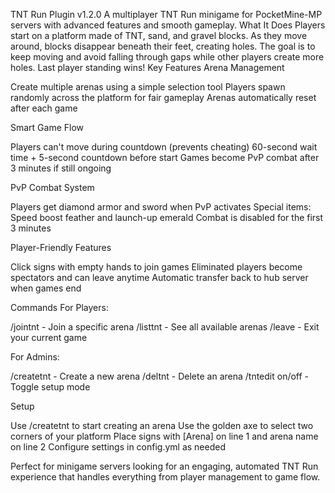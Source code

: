 TNT Run Plugin v1.2.0
A multiplayer TNT Run minigame for PocketMine-MP servers with advanced features and smooth gameplay.
What It Does
Players start on a platform made of TNT, sand, and gravel blocks. As they move around, blocks disappear beneath their feet, creating holes. The goal is to keep moving and avoid falling through gaps while other players create more holes. Last player standing wins!
Key Features
Arena Management

Create multiple arenas using a simple selection tool
Players spawn randomly across the platform for fair gameplay
Arenas automatically reset after each game

Smart Game Flow

Players can't move during countdown (prevents cheating)
60-second wait time + 5-second countdown before start
Games become PvP combat after 3 minutes if still ongoing

PvP Combat System

Players get diamond armor and sword when PvP activates
Special items: Speed boost feather and launch-up emerald
Combat is disabled for the first 3 minutes

Player-Friendly Features

Click signs with empty hands to join games
Eliminated players become spectators and can leave anytime
Automatic transfer back to hub server when games end

Commands
For Players:

/jointnt <arena> - Join a specific arena
/listtnt - See all available arenas
/leave - Exit your current game

For Admins:

/createtnt <arena> - Create a new arena
/deltnt <arena> - Delete an arena
/tntedit on/off - Toggle setup mode

Setup

Use /createtnt <name> to start creating an arena
Use the golden axe to select two corners of your platform
Place signs with [Arena] on line 1 and arena name on line 2
Configure settings in config.yml as needed

Perfect for minigame servers looking for an engaging, automated TNT Run experience that handles everything from player management to game flow.
